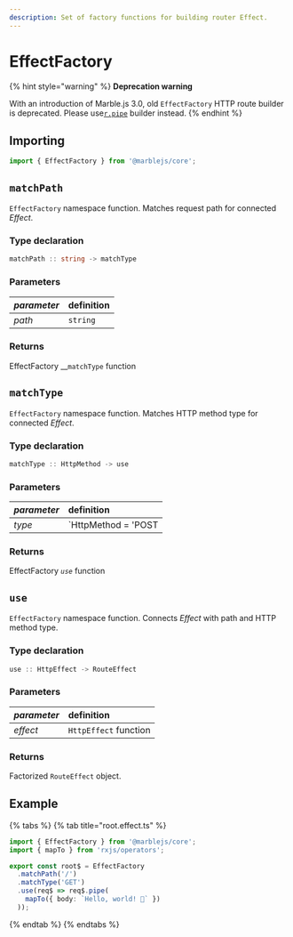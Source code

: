 ```yaml
---
description: Set of factory functions for building router Effect.
---
```


# EffectFactory

{% hint style="warning" %}
**Deprecation warning**

With an introduction of Marble.js 3.0, old `EffectFactory` HTTP route builder is deprecated. Please use[`r.pipe`](r.pipe.md) builder instead.
{% endhint %}

## **Importing**

```typescript
import { EffectFactory } from '@marblejs/core';
```

## **`matchPath`**

`EffectFactory` namespace function. Matches request path for connected _Effect_.

### **Type declaration**

```typescript
matchPath :: string -> matchType
```

### **Parameters**

| _parameter_ | definition |
| :--- | :--- |
| _path_ | `string` |

### Returns

EffectFactory __`matchType` function

## **`matchType`**

`EffectFactory` namespace function. Matches HTTP method type for connected _Effect_.

### **Type declaration**

```typescript
matchType :: HttpMethod -> use
```

### **Parameters**

| _parameter_ | definition |
| :--- | :--- |
| _type_ | `HttpMethod = 'POST | 'PUT' | 'PATCH' | 'GET' | 'HEAD' | 'DELETE' | 'CONNECT' | 'OPTIONS' | 'TRACE' | '*'` |

### Returns

EffectFactory _`use`_ function

## **`use`**

`EffectFactory` namespace function. Connects _Effect_ with path and HTTP method type.

### **Type declaration**

```typescript
use :: HttpEffect -> RouteEffect
```

### **Parameters**

| _parameter_ | definition |
| :--- | :--- |
| _effect_ | `HttpEffect` function |

### Returns

Factorized `RouteEffect` object.

## Example

{% tabs %}
{% tab title="root.effect.ts" %}
```typescript
import { EffectFactory } from '@marblejs/core';
import { mapTo } from 'rxjs/operators';

export const root$ = EffectFactory
  .matchPath('/')
  .matchType('GET')
  .use(req$ => req$.pipe(
    mapTo({ body: `Hello, world! 👻` })
  ));
```
{% endtab %}
{% endtabs %}



